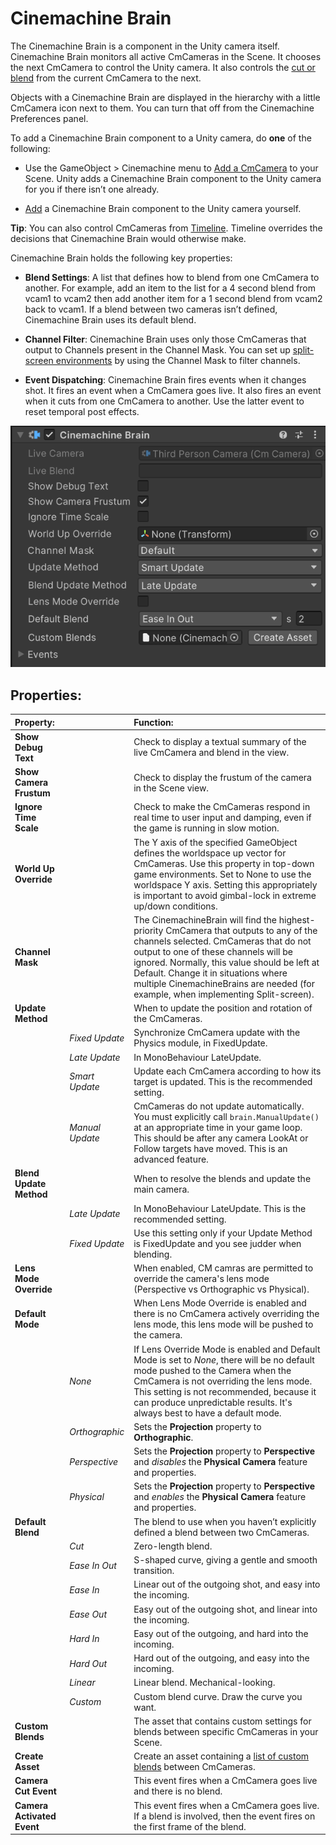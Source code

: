 # Cinemachine Brain

The Cinemachine Brain is a component in the Unity camera itself. Cinemachine Brain monitors all active CmCameras in the Scene. It chooses the next CmCamera to control the Unity camera. It also controls the [cut or blend](CinemachineBlending.md) from the current CmCamera to the next.

Objects with a Cinemachine Brain are displayed in the hierarchy with a little CmCamera icon next to them.  You can turn that off from the Cinemachine Preferences panel.

To add a Cinemachine Brain component to a Unity camera, do __one__ of the following:

* Use the GameObject > Cinemachine menu to [Add a CmCamera](CinemachineSetUpVCam.md) to your Scene. Unity adds a Cinemachine Brain component to the Unity camera for you if there isn’t one already.

* [Add](https://docs.unity3d.com/Manual/UsingComponents.html) a Cinemachine Brain component to the Unity camera yourself.

**Tip**: You can also control CmCameras from [Timeline](CinemachineTimeline.md). Timeline overrides the decisions that Cinemachine Brain would otherwise make.

Cinemachine Brain holds the following key properties:

* __Blend Settings__: A list that defines how to blend from one CmCamera to another.  For example, add an item to the list for a 4 second blend from vcam1 to vcam2 then add another item for a 1 second blend from vcam2 back to vcam1. If a blend between two cameras isn’t defined, Cinemachine Brain uses its default blend.

* __Channel Filter__:  Cinemachine Brain uses only those CmCameras that output to Channels present in the Channel Mask.  You can set up [split-screen environments](CinemachineMultipleCameras.md) by using the Channel Mask to filter channels.

* __Event Dispatching__:  Cinemachine Brain fires events when it changes shot. It fires an event when a CmCamera goes live. It also fires an event when it cuts from one CmCamera to another. Use the latter event to reset temporal post effects.

![Cinemachine Brain, a component in the Unity camera](images/CinemachineBrainInspector.png)

## Properties:

| **Property:** || **Function:** |
|:---|:---|:---|
| __Show Debug Text__ || Check to display a textual summary of the live CmCamera and blend in the view. |
| __Show Camera Frustum__ || Check to display the frustum of the camera in the Scene view. |
| __Ignore Time Scale__ || Check to make the CmCameras respond in real time to user input and damping, even if the game is running in slow motion. |
| __World Up Override__ || The Y axis of the specified GameObject defines the worldspace up vector for CmCameras. Use this property in top-down game environments. Set to None to use the worldspace Y axis. Setting this appropriately is important to avoid gimbal-lock in extreme up/down conditions. |
| __Channel Mask__ || The CinemachineBrain will find the highest-priority CmCamera that outputs to any of the channels selected. CmCameras that do not output to one of these channels will be ignored.  Normally, this value should be left at Default.  Change it in situations where multiple CinemachineBrains are needed (for example, when implementing Split-screen). |
| __Update Method__ || When to update the position and rotation of the CmCameras.  |
| | _Fixed Update_ | Synchronize CmCamera update with the Physics module, in FixedUpdate. |
| | _Late Update_ | In MonoBehaviour LateUpdate. |
| | _Smart Update_ | Update each CmCamera according to how its target is updated. This is the recommended setting. |
| | _Manual Update_ | CmCameras do not update automatically.  You must explicitly call `brain.ManualUpdate()` at an appropriate time in your game loop.  This should be after any camera LookAt or Follow targets have moved.  This is an advanced feature. |
| __Blend Update Method__ || When to resolve the blends and update the main camera.  |
| | _Late Update_ | In MonoBehaviour LateUpdate. This is the recommended setting. |
| | _Fixed Update_ | Use this setting only if your Update Method is FixedUpdate and you see judder when blending. |
| __Lens Mode Override__ || When enabled, CM camras are permitted to override the camera's lens mode (Perspective vs Orthographic vs Physical).  |
| __Default Mode__ || When Lens Mode Override is enabled and there is no CmCamera actively overriding the lens mode, this lens mode will be pushed to the camera. |
| | _None_ | If Lens Override Mode is enabled and Default Mode is set to _None_, there will be no default mode pushed to the Camera when the CmCamera is not overriding the lens mode.  This setting is not recommended, because it can produce unpredictable results.  It's always best to have a default mode. |
| | _Orthographic_ | Sets the __Projection__ property to __Orthographic__. |
| | _Perspective_ | Sets the __Projection__ property to __Perspective__ and *disables* the __Physical Camera__ feature and properties. |
| | _Physical_ | Sets the __Projection__ property to __Perspective__ and *enables* the __Physical Camera__ feature and properties. |
| __Default Blend__ || The blend to use when you haven’t explicitly defined a blend between two CmCameras. |
| | _Cut_ | Zero-length blend. |
| | _Ease In Out_ | S-shaped curve, giving a gentle and smooth transition. |
| | _Ease In_ | Linear out of the outgoing shot, and easy into the incoming. |
| | _Ease Out_ | Easy out of the outgoing shot, and linear into the incoming. |
| | _Hard In_ | Easy out of the outgoing, and hard into the incoming. |
| | _Hard Out_ | Hard out of the outgoing, and easy into the incoming. |
| | _Linear_ | Linear blend. Mechanical-looking. |
| | _Custom_ | Custom blend curve. Draw the curve you want. |
| __Custom Blends__ || The asset that contains custom settings for blends between specific CmCameras in your Scene. |
| __Create Asset__ || Create an asset containing a [list of custom blends](CinemachineBlending.md) between CmCameras.  |
| __Camera Cut Event__ || This event fires when a CmCamera goes live and there is no blend.  |
| __Camera Activated Event__ || This event fires when a CmCamera goes live. If a blend is involved, then the event fires on the first frame of the blend. |

